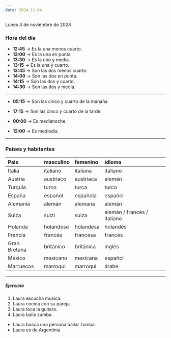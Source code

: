 ```yaml
---
date: 2024-11-04
---
```

<div class="date">Lunes 4 de noviembre de 2024</div>

### Hora del día

- **12:45** &rarr; Es la una menos cuarto.
- **13:00** &rarr; Es la una en punta
- **13:30** &rarr; Es la uno y media.
- **13:15** &rarr; Es la una y cuarto.
- **13:45** &rarr; Son las dos menos cuarto.
- **14:00** &rarr; Son las dos en punta.
- **14:15** &rarr; Son las dos y cuarto.
- **14:30** &rarr; Son las dos y media.

---

- **05:15** &rarr; Son las cinco y cuarto de la manaña.
- **17:15** &rarr; Son las cinco y cuarto de la tarde

- **00:00** &rarr; Es medianoche.
- **12:00** &rarr; Es mediodía.

---


### Paises y habitantes


Pais | masculino | femenino | idioma
:---|:---|:---|:---
Italia | italiano | italiana | italiano
Austria | austriaco | austriaca | alemán
Turquía | turco | turca | turco
España | español | española | español
Alemania | alemán | alemana | alemán
Suiza | suizi | suiza | alemán / francés / italiano
Holanda | holandese | holandesa | holandés
Francia | francés | francesa | francés
Gran Bretaña | británico | británica | inglés
México | mexicano | mexicana | español
Marruecos | marroqui | marroqui | árabe

---
##### Ejercicio

1. Laura escucha musica.
2. Laura cocina con su pareja.
3. Laura toca la guitara.
4. Laura baila zumba.
+ Laura busca una persona bailar zumba
+ Laura es de Argentinia
